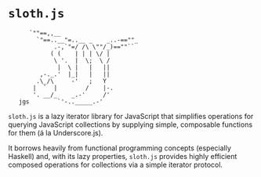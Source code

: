 # `sloth.js`

          `""==,,__  
            `"==..__"=..__ _    _..-==""_
                 .-,`"=/ /\ \""/_)==""``
                ( (    | | | \/ |
                 \ '.  |  \;  \ /
                  |  \ |   |   ||
             ,-._.'  |_|   |   ||
            .\_/\     -'   ;   Y
           |  `  |        /    |-.
           '. __/_    _.-'     /'
       jgs        `'-.._____.-'

`sloth.js` is a lazy iterator library for JavaScript that simplifies operations
for querying JavaScript collections by supplying simple, composable functions
for them (á la Underscore.js).

It borrows heavily from functional programming concepts (especially Haskell)
and, with its lazy properties, `sloth.js` provides highly efficient composed
operations for collections via a simple iterator protocol.

